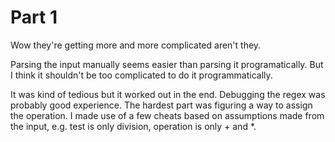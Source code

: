 # Part 1

Wow they're getting more and more complicated aren't they.

Parsing the input manually seems easier than parsing it programatically.
But I think it shouldn't be too complicated to do it programmatically.

It was kind of tedious but it worked out in the end.
Debugging the regex was probably good experience.
The hardest part was figuring a way to assign the operation.
I made use of a few cheats based on assumptions made from the input, e.g. test is only division, operation is only + and *.
